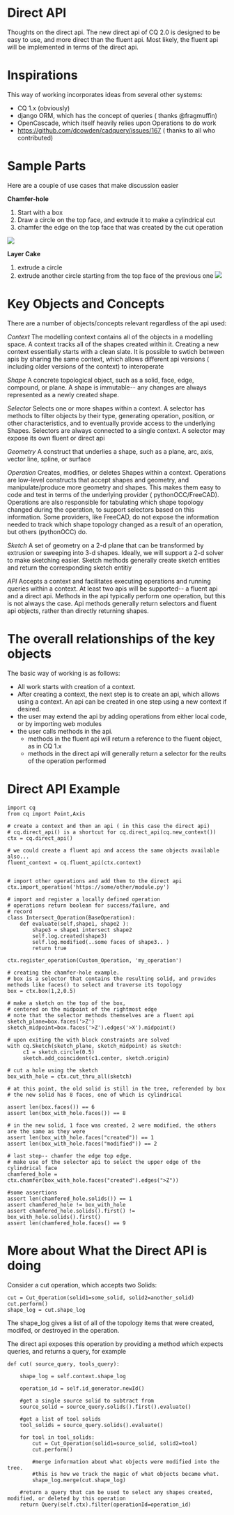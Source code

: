 Direct API
==============

Thoughts on the direct api.  The new direct api of CQ 2.0 is designed to be easy to use, and more direct than the fluent api.  Most likely, the fluent api will be implemented in terms of the direct api.


Inspirations
================
This way of working incorporates ideas from several other systems:
  * CQ 1.x (obviously)
  * django ORM, which has the concept of queries ( thanks @fragmuffin)
  * OpenCascade, which itself heavily relies upon Operations to do work
  * https://github.com/dcowden/cadquery/issues/167 ( thanks to all who contributed)
  
Sample Parts
===============
Here are a couple of use cases that make discussion easier

**Chamfer-hole**
  1. Start with a box
  2. Draw a circle on the top face, and extrude it to make a cylindrical cut
  3. chamfer the edge on the top face that was created by the cut operation

  ![](https://github.com/dcowden/cadquery/raw/2_0_occ/examples/direct_api/chamfer-cut.png)

**Layer Cake**
  1. extrude a circle
  2. extrude another circle starting from the top face of the previous one
  ![](https://github.com/dcowden/cadquery/raw/2_0_occ/examples/direct_api/layercake.png)

Key Objects and Concepts
==========================
There are a number of objects/concepts relevant regardless of the api used:

 *Context* The modelling context contains all of the objects in a modelling space. A context tracks all of the shapes created within it. Creating a new context essentially starts with a clean slate. It is possible to swtich between apis by sharing the same context, which allows different api versions ( including older versions of the context) to interoperate

 *Shape* A concrete topological object, such as a solid, face, edge, compound, or plane. A shape is immutable-- any changes are always represented as a newly created shape.

 *Selector* Selects one or more shapes within a context. A selector has methods to filter objects by their type, generating operation, position, or other characteristics, and to eventually provide access to the underlying Shapes. Selectors are always connected to a single context. A selector may expose its own fluent or direct api

 *Geometry* A construct that underlies a shape, such as a plane, arc, axis, vector line, spline, or surface

 *Operation* Creates, modifies, or deletes Shapes within a context.  Operations are low-level constructs that accept shapes and geometry, and manipulate/produce more geometry and shapes. This makes them easy to code and test in terms of the underlying provider ( pythonOCC/FreeCAD). Operations are also responsible for tabulating which shape topology changed during the operation, to support selectors based on this information.  Some providers, like FreeCAD, do not expose the information needed to track which shape topology changed as a result of an operation, but others (pythonOCC) do.

 *Sketch* A set of geometry on a 2-d plane that can be transformed by extrusion or sweeping into 3-d shapes.  Ideally, we will support a 2-d solver to make sketching easier. Sketch methods generally create sketch entities and return the corresponding sketch entitiy

 *API* Accepts a context and facilitates executing operations and running queries within a context.  At least two apis will be supported-- a fluent api and a direct api. Methods in the api typically perform one operation, but this is not always the case. Api methods generally return selectors and fluent api objects, rather than directly returning shapes.
 

The overall relationships of the key objects
=============================================

The basic way of working is as follows:

  * All work starts with creation of a context.
  * After creating a context, the next step is to create an api, which allows using a context. An api can be created in one step using a new context if desired.
  * the user may extend the api by adding operations from either local code, or by importing web modules
  * the user calls methods in the api. 
     * methods in the fluent api will return a reference to the fluent object, as in CQ 1.x
     * methods in the direct api will generally return a selector for the reults of the operation performed



Direct API Example
==================

    import cq
    from cq import Point,Axis

    # create a context and then an api ( in this case the direct api)    
    # cq.direct_api() is a shortcut for cq.direct_api(cq.new_context())    
    ctx = cq.direct_api()
    
    # we could create a fluent api and access the same objects available also...
    fluent_context = cq.fluent_api(ctx.context)
    
    
    # import other operations and add them to the direct api
    ctx.import_operation('https://some/other/module.py')
    
    # import and register a locally defined operation
    # operations return boolean for success/failure, and 
    # record
    class Intersect_Operation(BaseOperation):
        def evaluate(self,shape1, shape2 ):
            shape3 = shape1 intersect shape2
            self.log.created(shape3)
            self.log.modified(..some faces of shape3.. )
            return true
            
    ctx.register_operation(Custom_Operation, 'my_operation')

    # creating the chamfer-hole example. 
    # box is a selector that contains the resulting solid, and provides methods like faces() to select and traverse its topology
    box = ctx.box(1,2,0.5)
    
    # make a sketch on the top of the box,
    # centered on the midpoint of the rightmost edge
    # note that the selector methods themselves are a fluent api
    sketch_plane=box.faces('>Z')
    sketch_midpoint=box.faces('>Z').edges('>X').midpoint()
    
    # upon exiting the with block constraints are solved
    with cq.Sketch(sketch_plane, sketch_midpoint) as sketch:  
         c1 = sketch.circle(0.5)
         sketch.add_coincident(c1.center, sketch.origin)

    # cut a hole using the sketch    
    box_with_hole = ctx.cut_thru_all(sketch)
    
    # at this point, the old solid is still in the tree, referended by box
    # the new solid has 8 faces, one of which is cylindrical
    
    assert len(box.faces()) == 6
    assert len(box_with_hole.faces()) == 8
    
    # in the new solid, 1 face was created, 2 were modified, the others are the same as they were
    assert len(box_with_hole.faces("created")) == 1
    assert len(box_with_hole.faces("modified")) == 2
    
    # last step-- chamfer the edge top edge. 
    # make use of the selector api to select the upper edge of the cylindrical face
    chamfered_hole = ctx.chamfer(box_with_hole.faces("created").edges(">Z"))

    #some assertions
    assert len(chamfered_hole.solids()) == 1
    assert chamfered_hole != box_with_hole
    assert chamfered_hole.solids().first() != box_with_hole.solids().first()
    assert len(chamfered_hole.faces() == 9
    
More about What the Direct API is doing
=========================================

Consider a cut operation, which accepts two Solids:

    cut = Cut_Operation(solid1=some_solid, solid2=another_solid)
    cut.perform()
    shape_log = cut.shape_log

The shape_log gives a list of all of the topology items that were created, modifed, or destroyed in the operation.

The direct api exposes this operation by providing a method which expects queries, and returns a query, for example

    def cut( source_query, tools_query):

        shape_log = self.context.shape_log

        operation_id = self.id_generator.newId()

        #get a single source solid to subtract from
        source_solid = source_query.solids().first().evaluate()

        #get a list of tool solids
        tool_solids = source_query.solids().evaluate()

        for tool in tool_solids:
            cut = Cut_Operation(solid1=source_solid, solid2=tool)
            cut.perform()

            #merge information about what objects were modified into the tree.
            #this is how we track the magic of what objects became what.            
            shape_log.merge(cut.shape_log)    
        
        #return a query that can be used to select any shapes created, modified, or deleted by this operation
        return Query(self.ctx).filter(operationId=operation_id)
